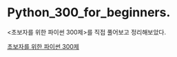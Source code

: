 # Python_300_for_beginners.

<초보자를 위한 파이썬 300제>를 직접 풀어보고 정리해보았다.

[초보자를 위한 파이썬 300제](https://wikidocs.net/book/922) 



